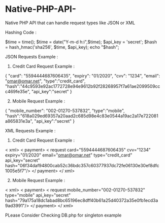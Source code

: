 # Native-PHP-API-
Native PHP API that can handle request types like JSON or XML


Hashing Code : 

$time = time();
$time = date("Y-m-d h:i",$time);
$api_key = 'secret';
$hash = hash_hmac('sha256', $time,  $api_key);
echo "$hash";


JSON Requests Example : 

1) Credit Card Request Example : 

{
	"card": "5594444687606435",
	"expiry": "01/2020",
	"cvv": "1234",
	"email": "omar@omar.net",
	"type":"credit_card",
	"hash":"44c9593e92ac1772728e94e9612b92f28268957f7a61ae2099509ccc469fe35e",
	"api_key":"secret"
}	

2) Mobile Request Example : 

{
	"mobile_number": "002-01270-537832",
	"type":"mobile",
	"hash":"618a029ed69357a20aad2c685d98e4c83e0544a19ac2a17e722081a865831e3a",
	"api_key":"secret"
}
	


XML Requests Example : 

1) Credit Card Request Example : 

<? xml version="1.0" encoding="UTF-8"?>
< xml>
    < payment>
        < request card="5594444687606435" cvv="1234" expiry="01/2020" email="omar@omar.net" type="credit_card" api_key="secret" hash="06f34daf94800cab52c36bdc357c60377937dc72fe06130e30ef8dfc1005e5f7"/>
    </ payment>
</ xml>


2) Mobile Request Example : 

<? xml version="1.0" encoding="UTF-8"?>
< xml>
    < payment>
        < request mobile_number="002-01270-537832"  type="mobile" api_key="secret" hash="79a175a18dc1abad8bc65196ec8dff40b61a25d40372a35e0fb1ecd3a9ad3991"/>
    </ payment>
</ xml>



PLease Consider Checking DB.php for singleton example 